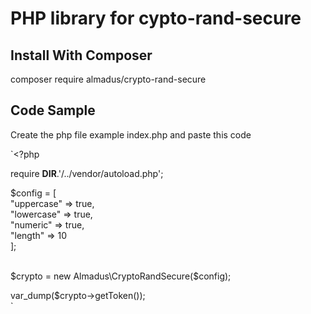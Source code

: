# PHP library for cypto-rand-secure
## Install With Composer

composer require almadus/crypto-rand-secure

## Code Sample

Create the php file example index.php and paste this code

`<?php <br>


require __DIR__.'/../vendor/autoload.php'; <br>

$config = [ <br>
	"uppercase" => true, <br>
	"lowercase" => true, <br>
	"numeric" => true, <br>
	"length" => 10 <br>
]; <br><br>

$crypto = new Almadus\CryptoRandSecure($config); <br>

var_dump($crypto->getToken()); <br>`
